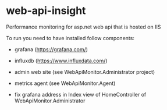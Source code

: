 # web-api-insight
Performance monitoring for asp.net web api that is hosted on IIS

To run you need to have installed follow components:

- grafana (https://grafana.com/) 
- influxdb (https://www.influxdata.com/)
- admin web site (see WebApiMonitor.Administrator project)
- metrics agent (see WebApiMonitor.Agent)

- fix grafana address in Index view of HomeController of WebApiMonitor.Administrator
